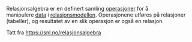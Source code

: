 Relasjonsalgebra er en definert samling [operasjoner](https://snl.no/operasjon_-_matematikk) for å manipulere [data](https://snl.no/data) i [relasjonsmodellen](https://snl.no/relasjonsmodellen/databaser). Operasjonene utføres på relasjoner (tabeller), og resultatet av en slik operasjon er også en relasjon.

Tatt fra https://snl.no/relasjonsalgebra

